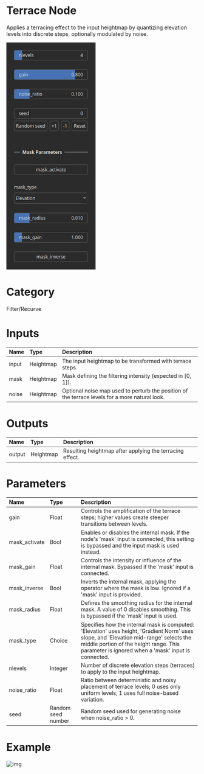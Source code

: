 
Terrace Node
============


Applies a terracing effect to the input heightmap by quantizing elevation levels into discrete steps, optionally modulated by noise.



![img](../../images/nodes/Terrace_settings.png)


# Category


Filter/Recurve
# Inputs

|Name|Type|Description|
| :--- | :--- | :--- |
|input|Heightmap|The input heightmap to be transformed with terrace steps.|
|mask|Heightmap|Mask defining the filtering intensity (expected in [0, 1]).|
|noise|Heightmap|Optional noise map used to perturb the position of the terrace levels for a more natural look.|

# Outputs

|Name|Type|Description|
| :--- | :--- | :--- |
|output|Heightmap|Resulting heightmap after applying the terracing effect.|

# Parameters

|Name|Type|Description|
| :--- | :--- | :--- |
|gain|Float|Controls the amplification of the terrace steps; higher values create steeper transitions between levels.|
|mask_activate|Bool|Enables or disables the internal mask. If the node's 'mask' input is connected, this setting is bypassed and the input mask is used instead.|
|mask_gain|Float|Controls the intensity or influence of the internal mask. Bypassed if the 'mask' input is connected.|
|mask_inverse|Bool|Inverts the internal mask, applying the operator where the mask is low. Ignored if a 'mask' input is provided.|
|mask_radius|Float|Defines the smoothing radius for the internal mask. A value of 0 disables smoothing. This is bypassed if the 'mask' input is used.|
|mask_type|Choice|Specifies how the internal mask is computed: 'Elevation' uses height, 'Gradient Norm' uses slope, and 'Elevation mid-range' selects the middle portion of the height range. This parameter is ignored when a 'mask' input is connected.|
|nlevels|Integer|Number of discrete elevation steps (terraces) to apply to the input heightmap.|
|noise_ratio|Float|Ratio between deterministic and noisy placement of terrace levels; 0 uses only uniform levels, 1 uses full noise-based variation.|
|seed|Random seed number|Random seed used for generating noise when noise_ratio > 0.|

# Example


![img](../../images/nodes/Terrace.png)


